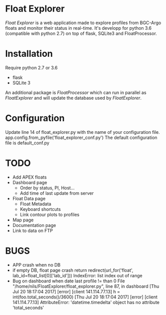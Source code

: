 Float Explorer
==============

*Float Explorer* is a web application made to explore profiles from BGC-Argo floats and monitor their status in real-time. It's developp for python 3.6 (compatible with python 2.7) on top of flask, SQLite3 and FloatProcessor.

# Installation
Require python 2.7 or 3.6
  + flask
  + SQLite 3

An additional package is *FloatProcessor* which can run in parallel as *FloatExplorer* and will update the database used by *FloatExplorer*.

# Configuration
Update line 14 of float_explorer.py with the name of your configuration file.
    app.config.from_pyfile('float_explorer_conf.py')
The default configuration file is default_conf.py

# TODO
  + Add APEX floats
  + Dashboard page
    + Order by status, PI, Host...
    + Add time of last update from server
  + Float Data page
    + Float Metadata
    + Keyboard shortcuts
    + Link contour plots to profiles
  + Map page
  + Documentation page
  + Link to data on FTP

# BUGS
  + APP crash when no DB
  + if empty DB, float page crash
      return redirect(url_for('float', lab_id=float_list[0]['lab_id']))
        IndexError: list index out of range
  + Bug on dashboard when date last profile != than 0
    File "/home/nils/FloatExplorer/float_explorer.py", line 87, in dashboard
[Thu Jul 20 18:17:04 2017] [error] [client 141.114.77.13]     h = int(foo.total_seconds()/3600)
[Thu Jul 20 18:17:04 2017] [error] [client 141.114.77.13] AttributeError: 'datetime.timedelta' object has no attribute 'total_seconds'
